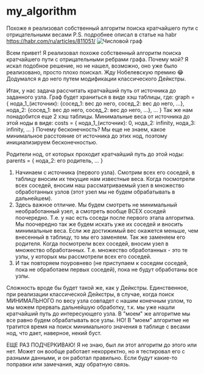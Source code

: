 # my_algorithm
Похоже я реализовал собственный алгоритм поиска кратчайшего пути с отрицательными весами
P.S. подробнее описал в статье на habr
https://habr.com/ru/articles/811051/
![Числовой граф](https://github.com/carbon2409/my_algorithm/assets/51694412/0240cefe-3909-4598-b330-f6647994687f)

Всем привет! Я реализовал похоже собственный алгоритм поиска кратчайшего пути с отрицательными ребрами графа.
Почему мой? Я искал подобное решение, но не нашел, возможно, оно уже было реализовано, просто плохо поискал. Жду Нобелевскую премию 😂
Додумался я до него путем модификации классического Дейкстры.

Итак, у нас задача рассчитать кратчайший путь от источника до заданного узла.
Граф будет храниться в виде хэш таблицы, где:
graph = {
нода_1_(источник): {сосед_1: вес до него, сосед_2: вес до него, ...},
нода_2: {сосед_1: вес до него, сосед_2: вес до него, ...},
 ...
}
Так же нам понадобится еще 2 хэш таблицы.
Минимальные веса от источника до этой ноды в виде: 
costs = {
нода_1_(источник): 0,
нода_2: infinity,
нода_3: infinity,
...
}
Почему бесконечность? Мы еще не знаем, какое минимальное расстояние от источника до этих нод, поэтому инициализируем бесконечностью.

Родители нод, от которых проходит кратчайший путь до этой ноды:
parents = {
нода_2: его родитель,
...
}

1. Начинаем с источника (первого узла). Смотрим всех его соседей, в таблицу вносим их текущие нам известные веса. Когда посмотрели всех соседей, 
вносим наш рассматриваемый узел в множество обработанных узлов (этот узел мы не будем обрабатывать в дальнейшем).
2. Здесь важное отличие. Мы будем смотреть не минимальный необработанный узел, а смотреть вообще ВСЕХ соседей поочередно. Т.е. у нас есть соседи после первого этапа алгоритма. 
Мы поочередно так же будем искать уже их соседей и вносить минимальные веса. Если же достижимый вес окажется меньше, чем внесенный в таблицу, то мы его заменяем. Так же заменяем его родителя. 
Когда посмотрели всех соседей, вносим узел в множество обработанных. Т.е. множество обработанных - это те узлы, у которых мы рассмотрели всех его соседей.
3.  И так повторяем поуровнево (не приступаем к соседям соседей, пока не обработаем первых соседей), пока не будут обработаны все узлы.
 
Сложность вроде бы будет такой же, как у Дейкстры. Единственное, при реализации классической Дейкстры, в случае, когда поиск МИНИМАЛЬНОГО по весу узла совпадет с нашим конечным узлом,
то мы можем прервать дальнейшую обработку, т.к. мы уже нашли кратчайший путь до интересующего узла. В "моем" же алгоритме мы все равно будем обрабатывать все узлы.
НО! В "моем" алгоритме не тратится время на поиск минимального значения в таблице с весами нод, что дает, наверное, некий буст.

ЕЩЕ РАЗ ПОДЧЕРКИВАЮ!
Я не знаю, был ли этот алгоритм до этого или нет. Может он вообще работает некорректно, но я тестировал его с разными данными, и он работал правильно.
Если будут какие-то поправки или замечания, жду обратную связь. 
